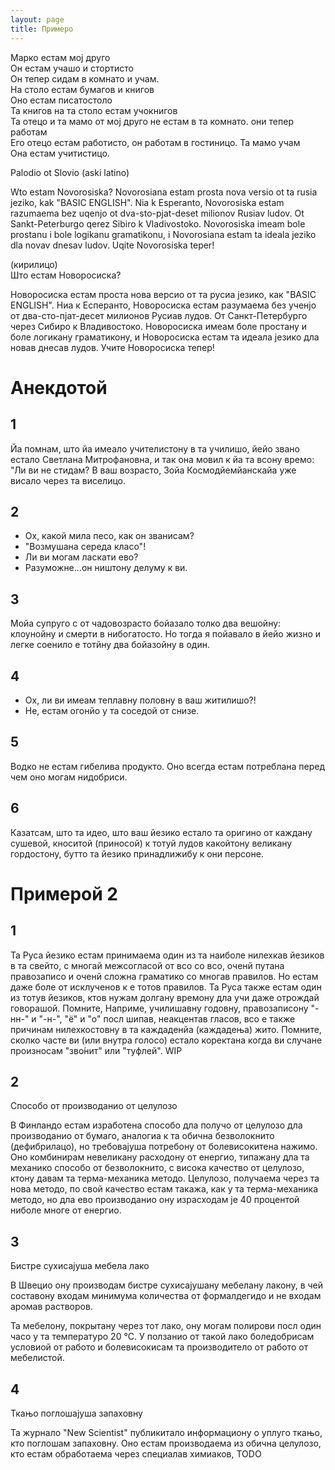 ```yaml
---
layout: page
title: Примеро
---
```



Марко естам мој друго\
Он естам учашо и стортисто\
Он тепер сидам в комнато и учам.\
На столо естам бумагов и книгов\
Оно естам писатостоло \
Та книгов на та столо естам учокнигов\
Та отецо и та мамо от мој друго не естам в та комнато. они тепер работам\
Его отецо естам работисто, он работам в гостиницо. Та мамо учам\
Она естам учитистицо.


Palodio ot Slovio (aski latino)

Wto estam Novorosiska? Novorosiana estam prosta nova versio ot ta rusia jeziko, kak "BASIC ENGLISH". Nia k Esperanto, Novorosiska estam razumaema bez uqenjo ot dva-sto-pjat-deset milionov Rusiav ludov. Ot Sankt-Peterburgo qerez Sibiro k Vladivostoko. Novorosiska imeam bole prostanu i bole logikanu gramatikonu, i Novorosiana estam ta ideala jeziko dla novav dnesav ludov. Uqite Novorosiska teper!

(кирилицо)\
Што естам Новоросиска?

Новоросиска естам проста нова версио от та русиа језико, как "BASIC ENGLISH". Ниа к Есперанто, Новоросиска естам разумаема без ученјо от два-сто-пјат-десет милионов Русиав лудов. От Санкт-Петербурго через Сибиро к Владивостоко. Новоросиска имеам боле простану и боле логикану граматикону, и Новоросиска естам та идеала језико дла новав днесав лудов. Учите Новоросиска тепер!


# Анекдотой

## 1

Йа помнам, што йа имеало учителистону в та училишо, йейо звано естало Светлана Митрофановна, и так она мовил к йа та всону времо:
"Ли ви не стидам? В ваш возрасто, Зойа Космодйемйанскайа уже висало через та виселицо.

## 2

- Ох, какой мила песо, как он званисам?
- "Возмушана середа класо"!
- Ли ви могам ласкати ево?
- Разуможне...он ништону делуму к ви.

## 3

Мойа супруго с от чадовозрасто бойазало толко два вешойну:
клоунойну и смерти в нибогатосто. Но тогда я пойавало в йейо жизно и легке соенило е тотйну два бойазойну в один.

## 4

- Ох, ли ви имеам теплавну половну в ваш житилишо?!
- Не, естам огонйо у та соседой от снизе.

## 5

Водко не естам гибелива продукто. Оно всегда естам потреблана перед чем оно могам нидобриси.

## 6

Казатсам, што та идео, што ваш йезико естало та оригино от каждану сушевой, кноситой (приносой) к тотуй лудов какойтону великану гордостону, бутто та йезико принадлижибу к они персоне.

# Примерой 2
## 1

Та Руса йезико естам принимаема один из та наиболе нилехкав йезиков в та свейто, с многай межсогласой от всо со всо, оченй путана правозаписо и оченй сложна граматико со многав правилов. Но естам даже боле от исклученов к е тотов правилов. Та Руса также естам один из тотув йезиков, ктов нужам долгану времону дла учи даже отрождай говорашой. Помните, Наприме, училишавну годовну, правозаписону "-нн-" и "-н-", "ё" и "о" посл шипав, неакцентав гласов, всо е также причинам нилехкостовну в та каждаденйа (каждадења) жито. Помните, сколко часте ви (или внутра голосо) естало коректана когда ви случане произносам "зво́нит" или "туфлей". WIP

## 2

Способо от производанио от целулозо

В Финландо естам изработена способо дла получо от целулозо дла производанио от бумаго, аналогиа к та обична безволокнито (дефибрилацо), но требовајуша потребону от болевисокитена нажимо. Оно комбинирам невеликану расходону от енергио, типажану дла та механико способо от безволокнито, с висока качество от целулозо, ктону давам та терма-механика методо.
Целулозо, получаема через та нова методо, по свой качество естам такажа, как у та терма-механика методо, но дла ево производанио ону израсходам je 40 процентой ниболе многе от енергио.

## 3

Бистре сухисајуша мебела лако

В Швецио ону производам бистре сухисајушану мебелану лакону, в чей составону входам минимума количества от формалдегидо и не входам аромав растворов.

Та мебелону, покрытану через тот лако, ону могам полирови посл один часо у та температуро 20 °C. У ползанио от такой лако боледобрисам условиой от работо и болевисокисам та производитело от работо от мебелистой.

## 4

Ткањо поглошајуша запаховну

Та журнало "New Scientist" публикитало информациону о уплуго ткањо, кто поглошам запаховну. Оно естам производаема из обична целулозо, кто естам обработаема
через специалав химиаков, TODO
